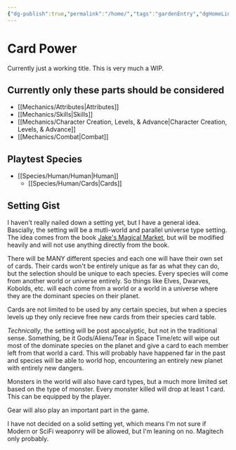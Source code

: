 ```yaml
---
{"dg-publish":true,"permalink":"/home/","tags":"gardenEntry","dgHomeLink":true,"dgPassFrontmatter":false}
---
```



# Card Power

Currently just a working title. This is very much a WIP.

## Currently only these parts should be considered

* [[Mechanics/Attributes|Attributes]]
* [[Mechanics/Skills|Skills]]
* [[Mechanics/Character Creation, Levels, & Advance|Character Creation, Levels, & Advance]]
* [[Mechanics/Combat|Combat]]

## Playtest Species

* [[Species/Human/Human|Human]]
	* [[Species/Human/Cards|Cards]]

## Setting Gist

I haven't really nailed down a setting yet, but I have a general idea. Bascially, the setting will be a mutli-world and parallel universe type setting. The idea comes from the book [Jake's Magical Market](https://amzn.to/3d8GJfB), but will be modified heavily and will not use anything directly from the book. 

There will be MANY different species and each one will have their own set of cards. Their cards won't be entirely unique as far as what they can do, but the selection should be unique to each species. Every species will come from another world or universe entirely. So things like Elves, Dwarves, Kobolds, etc. will each come from a world or a world in a universe where they are the dominant species on their planet.

Cards are not limited to be used by any certain species, but when a species levels up they only recieve free new cards from their species card table.

_Technically_, the setting will be post apocalyptic, but not in the traditional sense. Something, be it Gods/Aliens/Tear in Space Time/etc will wipe out most of the dominate species on the planet and give a card to each member left from that world a card. This will probably have happened far in the past and species will be able to world hop, encountering an entirely new planet with entirely new dangers.

Monsters in the world will also have card types, but a much more limited set based on the type of monster. Every monster killed will drop at least 1 card. This can be equipped by the player.

Gear will also play an important part in the game. 

I have not decided on a solid setting yet, which means I'm not sure if Modern or SciFi weaponry will be allowed, but I'm leaning on no. Magitech only probably.
